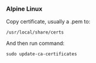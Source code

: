 ### Alpine Linux

Copy certificate, usually a .pem to:

```
/usr/local/share/certs
```

And then run command:

```
sudo update-ca-certificates
```